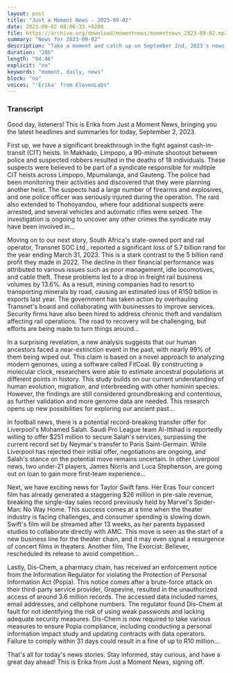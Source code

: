 ```yaml
---
layout: post
title: "Just a Moment News - 2023-09-02"
date: 2023-09-02 08:06:33 +0200
file: https://archive.org/download/momentnews/momentnews_2023-09-02.mp3
summary: "News for 2023-09-02"
description: "Take a moment and catch up on September 2nd, 2023's news."
duration: "286"
length: "04:46"
explicit: "no"
keywords: "moment, daily, news"
block: "no"
voices: "'Erika' from ElevenLabs"
---
```


### Transcript

Good day, listeners! This is Erika from Just a Moment News, bringing you the latest headlines and summaries for today, September 2, 2023.

First up, we have a significant breakthrough in the fight against cash-in-transit (CIT) heists. In Makhado, Limpopo, a 90-minute shootout between police and suspected robbers resulted in the deaths of 18 individuals. These suspects were believed to be part of a syndicate responsible for multiple CIT heists across Limpopo, Mpumalanga, and Gauteng. The police had been monitoring their activities and discovered that they were planning another heist. The suspects had a large number of firearms and explosives, and one police officer was seriously injured during the operation. The raid also extended to Thohoyandou, where four additional suspects were arrested, and several vehicles and automatic rifles were seized. The investigation is ongoing to uncover any other crimes the syndicate may have been involved in...

Moving on to our next story, South Africa's state-owned port and rail operator, Transnet SOC Ltd., reported a significant loss of 5.7 billion rand for the year ending March 31, 2023. This is a stark contrast to the 5 billion rand profit they made in 2022. The decline in their financial performance was attributed to various issues such as poor management, idle locomotives, and cable theft. These problems led to a drop in freight rail business volumes by 13.6%. As a result, mining companies had to resort to transporting minerals by road, causing an estimated loss of R150 billion in exports last year. The government has taken action by overhauling Transnet's board and collaborating with businesses to improve services. Security firms have also been hired to address chronic theft and vandalism affecting rail operations. The road to recovery will be challenging, but efforts are being made to turn things around...

In a surprising revelation, a new analysis suggests that our human ancestors faced a near-extinction event in the past, with nearly 99% of them being wiped out. This claim is based on a novel approach to analyzing modern genomes, using a software called FitCoal. By constructing a molecular clock, researchers were able to estimate ancestral populations at different points in history. This study builds on our current understanding of human evolution, migration, and interbreeding with other hominin species. However, the findings are still considered groundbreaking and contentious, as further validation and more genome data are needed. This research opens up new possibilities for exploring our ancient past...

In football news, there is a potential record-breaking transfer offer for Liverpool's Mohamed Salah. Saudi Pro League team Al-Ittihad is reportedly willing to offer $251 million to secure Salah's services, surpassing the current record set by Neymar's transfer to Paris Saint-Germain. While Liverpool has rejected their initial offer, negotiations are ongoing, and Salah's stance on the potential move remains uncertain. In other Liverpool news, two under-21 players, James Norris and Luca Stephenson, are going out on loan to gain more first-team experience...

Next, we have exciting news for Taylor Swift fans. Her Eras Tour concert film has already generated a staggering $26 million in pre-sale revenue, breaking the single-day sales record previously held by Marvel's Spider-Man: No Way Home. This success comes at a time when the theater industry is facing challenges, and consumer spending is slowing down. Swift's film will be streamed after 13 weeks, as her parents bypassed studios to collaborate directly with AMC. This move is seen as the start of a new business line for the theater chain, and it may even signal a resurgence of concert films in theaters. Another film, The Exorcist: Believer, rescheduled its release to avoid competition...

Lastly, Dis-Chem, a pharmacy chain, has received an enforcement notice from the Information Regulator for violating the Protection of Personal Information Act (Popia). This notice comes after a brute-force attack on their third-party service provider, Grapevine, resulted in the unauthorized access of around 3.6 million records. The accessed data included names, email addresses, and cellphone numbers. The regulator found Dis-Chem at fault for not identifying the risk of using weak passwords and lacking adequate security measures. Dis-Chem is now required to take various measures to ensure Popia compliance, including conducting a personal information impact study and updating contracts with data operators. Failure to comply within 31 days could result in a fine of up to R10 million...

That's all for today's news stories. Stay informed, stay curious, and have a great day ahead! This is Erika from Just a Moment News, signing off.
